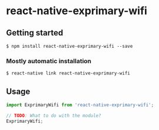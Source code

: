 # react-native-exprimary-wifi

## Getting started

`$ npm install react-native-exprimary-wifi --save`

### Mostly automatic installation

`$ react-native link react-native-exprimary-wifi`

## Usage
```javascript
import ExprimaryWifi from 'react-native-exprimary-wifi';

// TODO: What to do with the module?
ExprimaryWifi;
```
